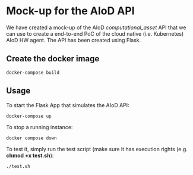 # Mock-up for the AIoD API
We have created a mock-up of the AIoD *computational_asset* API that we can use to create a end-to-end PoC of the cloud native (i.e. Kubernetes) AIoD HW agent. The API has been created using Flask.
## Create the docker image
```docker-compose build```
## Usage
To start the Flask App that simulates the AIoD API:

```docker-compose up```

To stop a running instance:

```docker compose down```

To test it, simply run the test script (make sure it has execution rights (e.g. **chmod +x test.sh**):

```./test.sh```
